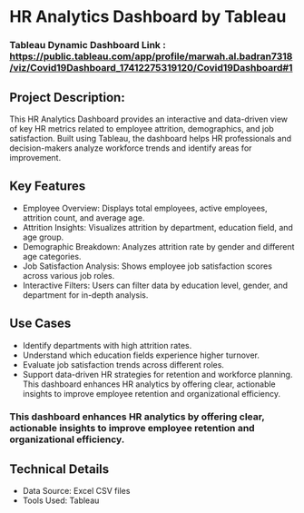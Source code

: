 
# HR Analytics Dashboard by Tableau

### Tableau Dynamic Dashboard Link : https://public.tableau.com/app/profile/marwah.al.badran7318/viz/Covid19Dashboard_17412275319120/Covid19Dashboard#1


## Project Description:

This HR Analytics Dashboard provides an interactive and data-driven view of key HR metrics related to employee attrition, demographics, and job satisfaction. Built using Tableau, the dashboard helps HR professionals and decision-makers analyze workforce trends and identify areas for improvement.

## Key Features

- Employee Overview: Displays total employees, active employees, attrition count, and average age.
- Attrition Insights: Visualizes attrition by department, education field, and age group.
- Demographic Breakdown: Analyzes attrition rate by gender and different age categories.
- Job Satisfaction Analysis: Shows employee job satisfaction scores across various job roles.
- Interactive Filters: Users can filter data by education level, gender, and department for in-depth analysis.

## Use Cases

- Identify departments with high attrition rates.
- Understand which education fields experience higher turnover.
- Evaluate job satisfaction trends across different roles.
- Support data-driven HR strategies for retention and workforce planning.
This dashboard enhances HR analytics by offering clear, actionable insights to improve employee retention and organizational efficiency.


### This dashboard enhances HR analytics by offering clear, actionable insights to improve employee retention and organizational efficiency.


## Technical Details
- Data Source: Excel CSV files 
- Tools Used: Tableau



